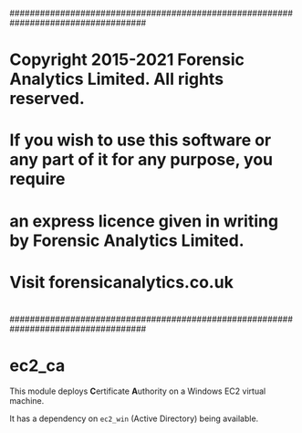 ###################################################################################
#                                                                                 #
# Copyright 2015-2021 Forensic Analytics Limited. All rights reserved.            #
#                                                                                 #
# If you wish to use this software or any part of it for any purpose, you require #
#                                                                                 #
# an express licence given in writing by Forensic Analytics Limited.              #
#                                                                                 #
# Visit forensicanalytics.co.uk                                                   #
#                                                                                 #
###################################################################################
# ec2_ca

This module deploys **C**ertificate **A**uthority on a Windows EC2 virtual
machine.

It has a dependency on `ec2_win` (Active Directory) being available.
